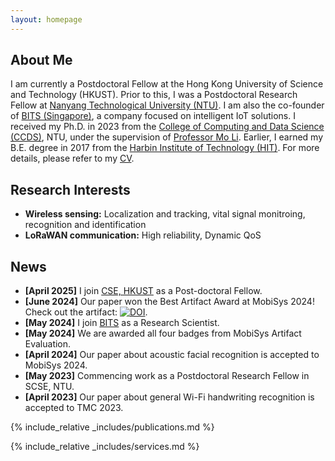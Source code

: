 ```yaml
---
layout: homepage
---
```


## About Me

I am currently a Postdoctoral Fellow at the Hong Kong University of Science and Technology (HKUST). Prior to this, I was a Postdoctoral Research Fellow at [Nanyang Technological University (NTU)](https://www.ntu.edu.sg/). I am also the co-founder of [BITS (Singapore)](https://www.better-iot.com.sg/), a company focused on intelligent IoT solutions.
I received my Ph.D. in 2023 from the [College of Computing and Data Science (CCDS)](https://www.ntu.edu.sg/computing), NTU, under the supervision of [Professor Mo Li](https://cse.hkust.edu.hk/~lim/). Earlier, I earned my B.E. degree in 2017 from the [Harbin Institute of Technology (HIT)](https://www.hit.edu.cn/).
For more details, please refer to my [CV](./assets/files/CV/CV_Yanbo_English_2025.pdf).
<!-- the [School of Electronics and Information Engineering](https://seie.hit.edu.cn/),  -->
<!-- Please refer to my CV (in [English](./assets/files/CV/CV_Yanbo_English.pdf) or [中文](./assets/files/CV/CV-Yanbo_Chinese2.pdf)) for more detailed information.  -->

## Research Interests

- **Wireless sensing:** Localization and tracking, vital signal monitroing, recognition and identification
- **LoRaWAN communication:** High reliability, Dynamic QoS
<!-- - **Reconfigurable Intelligent Surface (RIS):** Antenna design and system optimization -->

## News
- **[April 2025]** I join [CSE, HKUST](https://cse.hkust.edu.hk/) as a Post-doctoral Fellow. 
- **[June 2024]** Our paper won the Best Artifact Award at MobiSys 2024! Check out the artifact: [![DOI](https://zenodo.org/badge/DOI/10.5281/zenodo.11094213.svg)](https://doi.org/10.5281/zenodo.11094213).
- **[May 2024]** I join [BITS](https://www.better-iot.com.sg/) as a Research Scientist. 
- **[May 2024]** We are awarded all four badges from MobiSys Artifact Evaluation. 
- **[April 2024]** Our paper about acoustic facial recognition is accepted to MobiSys 2024.
- **[May 2023]** Commencing work as a Postdoctoral Research Fellow in SCSE, NTU.
- **[April 2023]** Our paper about general Wi-Fi handwriting recognition is accepted to TMC 2023. 
<!-- - **[January 2023]** Successfully defending my Ph.D thesis.  -->

{% include_relative _includes/publications.md %}

{% include_relative _includes/services.md %}
